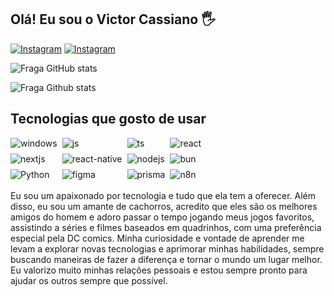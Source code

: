 ## Olá! Eu sou o Victor Cassiano 🖐️
[![Instagram](https://img.shields.io/badge/LinkedIn-0077B5?style=for-the-badge&logo=linkedin&logoColor=white)](https://www.linkedin.com/in/victor-c-69957912a/)
[![Instagram](https://img.shields.io/badge/Instagram-E4405F?style=for-the-badge&logo=instagram&logoColor=white)](https://www.instagram.com/vitu.cassiano/)


![Fraga GitHub stats](https://github-readme-stats.vercel.app/api?username=Victorcassiano&show_icons=true&theme=dracula&count_private=true)

![Fraga Github stats](https://github-readme-stats.vercel.app/api/top-langs/?username=Victorcassiano&theme=dracula&&hide_progress=true)
## Tecnologias que gosto de usar

<div style="display: grid; grid-template-columns: repeat(4, auto); gap: 8px; justify-content: start;">
  <img align="center" alt="windows" src="https://img.shields.io/badge/Windows-0078D6?style=for-the-badge&logo=windows&logoColor=white" />
  <img align="center" alt="js" src="https://img.shields.io/badge/JavaScript-F7DF1E?style=for-the-badge&logo=javascript&logoColor=black" />
  <img align="center" alt="ts" src="https://img.shields.io/badge/TypeScript-007ACC?style=for-the-badge&logo=typescript&logoColor=white" />
  <img align="center" alt="react" src="https://img.shields.io/badge/React-20232A?style=for-the-badge&logo=react&logoColor=61DAFB" />
  <img align="center" alt="nextjs" src="https://img.shields.io/badge/Next.js-000000?style=for-the-badge&logo=next.js&logoColor=white" />
  <img align="center" alt="react-native" src="https://img.shields.io/badge/React_Native-20232A?style=for-the-badge&logo=react&logoColor=61DAFB"/>
  <img align="center" alt="nodejs" src="https://img.shields.io/badge/Node.js-43853D?style=for-the-badge&logo=node.js&logoColor=white" />
  <img align="center" alt="bun" src="https://img.shields.io/badge/Bun.js-000000?style=for-the-badge&logo=bun&logoColor=fbf0df" />
  <img align="center" alt="Python" src="https://img.shields.io/badge/python-3670A0?style=for-the-badge&logo=python&logoColor=ffdd54" />
  <img align="center" alt="figma" src="https://img.shields.io/badge/Figma-F24E1E?style=for-the-badge&logo=figma&logoColor=white" />
  <img align="center" alt="prisma" src="https://img.shields.io/badge/Prisma-3982CE?style=for-the-badge&logo=Prisma&logoColor=white" />
  <img align="center" alt="n8n" src="https://img.shields.io/badge/n8n-EA4B8B?style=for-the-badge&logo=n8n&logoColor=white" />
</div>
</br>
Eu sou um apaixonado por tecnologia e tudo que ela tem a oferecer. Além disso, eu sou um amante de cachorros, acredito que eles são os melhores amigos do homem e adoro passar o tempo jogando meus jogos favoritos, assistindo a séries e filmes baseados em quadrinhos, com uma preferência especial pela DC comics. Minha curiosidade e vontade de aprender me levam a explorar novas tecnologias e aprimorar minhas habilidades, sempre buscando maneiras de fazer a diferença e tornar o mundo um lugar melhor. Eu valorizo muito minhas relações pessoais e estou sempre pronto para ajudar os outros sempre que possível.

